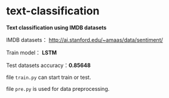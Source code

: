 # text-classification
**Text classification using IMDB datasets**

IMDB datasets： http://ai.stanford.edu/~amaas/data/sentiment/

Train model： **LSTM**

Test datasets accuracy：**0.85648**


file `train.py` can start train or test.

file `pre.py` is used for data preprocessing.

